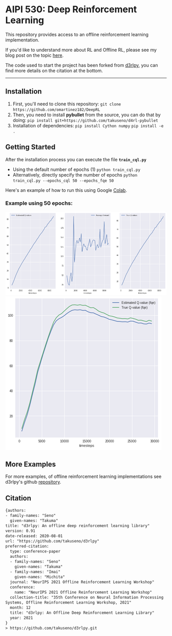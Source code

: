 # AIPI 530: Deep Reinforcement Learning 
This repository provides access to an offline reinforcement learning implementation.

If you'd like to understand more about RL and Offline RL, please see my blog post on the topic [here](https://medium.com/@omartinez182/reinforcement-learning-for-everybody-656bedf669d9).

The code used to start the project has been forked from [d3rlpy](https://github.com/takuseno/d3rlpy), you can find more details on the citation at the bottom.
 
--- 

## Installation

1. First, you'll need to clone this repository: `git clone https://github.com/omartinez182/DeepRL`
2. Then, you need to install **pybullet** from the source, you can do that by doing:
 `pip install git+https://github.com/takuseno/d4rl-pybullet`
3. Installation of dependencies:
 `pip install Cython numpy` 
 `pip install -e .`

## Getting Started 

After the installation process you can execute the file **`train_cql.py`**

   * Using the default number of epochs (1) `python train_cql.py` 
   * Alternatively, directly specify the number of epochs `python train_cql.py --epochs_cql 50 --epochs_fqe 50`


Here's an example of how to run this using Google [Colab](https://colab.research.google.com/drive/1Srmj8vf_EOhYHC9bVDixY3PuO7H-LAas?usp=sharing).

### Example using 50 epochs:
![img.png](plot1.png)
![img.png](plot2.png)

## More Examples

For more examples, of offline reinforcement learning implementations see d3rlpy's github [repository](https://github.com/takuseno/d3rlpy).

## Citation

```
{authors:
- family-names: "Seno"
  given-names: "Takuma"
title: "d3rlpy: An offline deep reinforcement learning library"
version: 0.91
date-released: 2020-08-01
url: "https://github.com/takuseno/d3rlpy"
preferred-citation:
  type: conference-paper
  authors:
  - family-names: "Seno"
    given-names: "Takuma"
  - family-names: "Imai"
    given-names: "Michita"
  journal: "NeurIPS 2021 Offline Reinforcement Learning Workshop"
  conference:
    name: "NeurIPS 2021 Offline Reinforcement Learning Workshop"
  collection-title: "35th Conference on Neural Information Processing Systems, Offline Reinforcement Learning Workshop, 2021"
  month: 12
  title: "d3rlpy: An Offline Deep Reinforcement Learning Library"
  year: 2021
}
> https://github.com/takuseno/d3rlpy.git 
```
